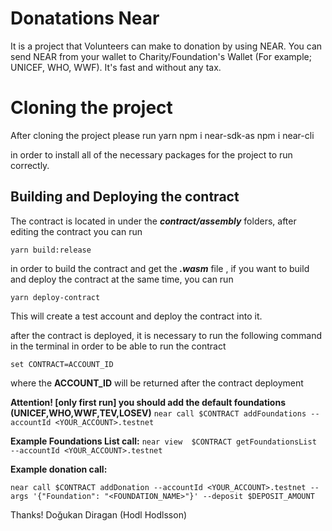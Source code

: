 
# Donatations Near

It is a project that Volunteers can make to donation by using NEAR.  You can send NEAR from your wallet to Charity/Foundation's Wallet (For example; UNICEF, WHO, WWF). It's fast and without any tax. 


# Cloning the project
After cloning the project please run 
    yarn
    npm i near-sdk-as
    npm i near-cli

in order to install all of the necessary packages for the project to run correctly.


## Building and Deploying the contract
The contract is located in under the ***contract/assembly*** folders, after editing the contract you can run

    yarn build:release
in order to build the contract and get the ***.wasm*** file , if you want to build and deploy the contract at the same time, you can run 

    yarn deploy-contract
This will create a test account and deploy the contract into it.

after the contract is deployed, it is necessary to run the following command in the terminal in order to be able to run the contract


    set CONTRACT=ACCOUNT_ID
where the **ACCOUNT_ID** will be returned after the contract deployment


 
**Attention! [only first run] you should add the default foundations (UNICEF,WHO,WWF,TEV,LOSEV)**
`near call $CONTRACT addFoundations --accountId <YOUR_ACCOUNT>.testnet `
 

**Example Foundations List call:** 
`near view  $CONTRACT getFoundationsList --accountId <YOUR_ACCOUNT>.testnet `


**Example donation call:**

`near call $CONTRACT addDonation --accountId <YOUR_ACCOUNT>.testnet --args '{"Foundation": "<FOUNDATION_NAME>"}' --deposit $DEPOSIT_AMOUNT`


Thanks! Doğukan Diragan (Hodl Hodlsson)

